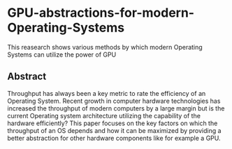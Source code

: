 # GPU-abstractions-for-modern-Operating-Systems
This reasearch shows various methods by which modern Operating Systems can utilize the power of GPU

## Abstract

Throughput has always been a key metric to rate the efficiency of an Operating System. Recent growth in computer hardware technologies has increased the throughput of modern computers by a large margin but is the current Operating system architecture utilizing the capability of the hardware efficiently? This paper focuses on the key factors on which the throughput of an OS depends and how it can be maximized by providing a better abstraction for other hardware components like for example a GPU.
